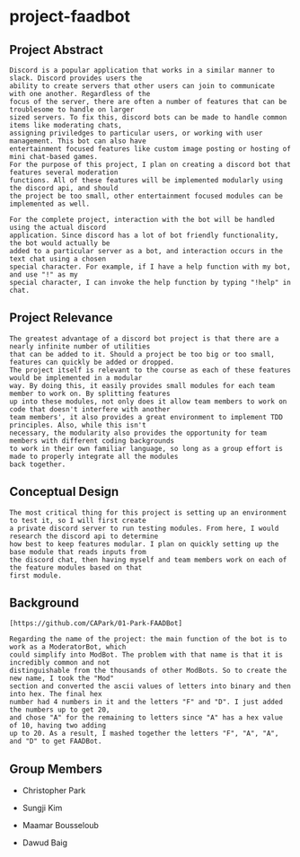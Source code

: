 # project-faadbot

## Project Abstract

    Discord is a popular application that works in a similar manner to slack. Discord provides users the
    ability to create servers that other users can join to communicate with one another. Regardless of the
    focus of the server, there are often a number of features that can be troublesome to handle on larger
    sized servers. To fix this, discord bots can be made to handle common items like moderating chats, 
    assigning priviledges to particular users, or working with user management. This bot can also have 
    entertainment focused features like custom image posting or hosting of mini chat-based games. 
    For the purpose of this project, I plan on creating a discord bot that features several moderation 
    functions. All of these features will be implemented modularly using the discord api, and should 
    the project be too small, other entertainment focused modules can be implemented as well.
    
    For the complete project, interaction with the bot will be handled using the actual discord
    application. Since discord has a lot of bot friendly functionality, the bot would actually be
    added to a particular server as a bot, and interaction occurs in the text chat using a chosen
    special character. For example, if I have a help function with my bot, and use "!" as my 
    special character, I can invoke the help function by typing "!help" in chat.

## Project Relevance
    
    The greatest advantage of a discord bot project is that there are a nearly infinite number of utilities 
    that can be added to it. Should a project be too big or too small, features can quickly be added or dropped.
    The project itself is relevant to the course as each of these features would be implemented in a modular
    way. By doing this, it easily provides small modules for each team member to work on. By splitting features 
    up into these modules, not only does it allow team members to work on code that doesn't interfere with another
    team members', it also provides a great environment to implement TDD principles. Also, while this isn't 
    necessary, the modularity also provides the opportunity for team members with different coding backgrounds
    to work in their own familiar language, so long as a group effort is made to properly integrate all the modules
    back together.
    
## Conceptual Design

    The most critical thing for this project is setting up an environment to test it, so I will first create 
    a private discord server to run testing modules. From here, I would research the discord api to determine 
    how best to keep features modular. I plan on quickly setting up the base module that reads inputs from 
    the discord chat, then having myself and team members work on each of the feature modules based on that 
    first module.

## Background
    
    [https://github.com/CAPark/01-Park-FAADBot]
    
    Regarding the name of the project: the main function of the bot is to work as a ModeratorBot, which
    could simplify into ModBot. The problem with that name is that it is incredibly common and not
    distinguishable from the thousands of other ModBots. So to create the new name, I took the "Mod"
    section and converted the ascii values of letters into binary and then into hex. The final hex 
    number had 4 numbers in it and the letters "F" and "D". I just added the numbers up to get 20, 
    and chose "A" for the remaining to letters since "A" has a hex value of 10, having two adding 
    up to 20. As a result, I mashed together the letters "F", "A", "A", and "D" to get FAADBot.
    

## Group Members

- Christopher Park

- Sungji Kim

- Maamar Bousseloub

- Dawud Baig

